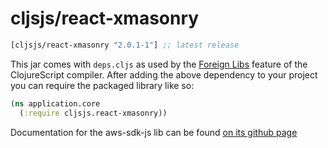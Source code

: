 # cljsjs/react-xmasonry

[](dependency)
```clojure
[cljsjs/react-xmasonry "2.0.1-1"] ;; latest release
```
[](/dependency)

This jar comes with `deps.cljs` as used by the [Foreign Libs][flibs] feature
of the ClojureScript compiler. After adding the above dependency to your project
you can require the packaged library like so:

```clojure
(ns application.core
  (:require cljsjs.react-xmasonry))
```

Documentation for the aws-sdk-js lib can be found [on its github page](https://github.com/ZitRos/react-xmasonry)

[flibs]: https://github.com/clojure/clojurescript/wiki/Packaging-Foreign-Dependencies
